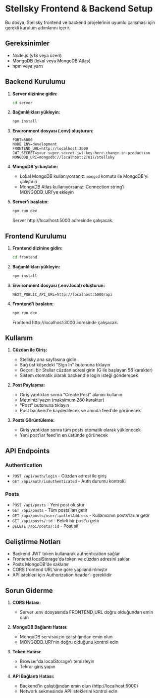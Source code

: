 # Stellsky Frontend & Backend Setup

Bu dosya, Stellsky frontend ve backend projelerinin uyumlu çalışması için gerekli kurulum adımlarını içerir.

## Gereksinimler

- Node.js (v18 veya üzeri)
- MongoDB (lokal veya MongoDB Atlas)
- npm veya yarn

## Backend Kurulumu

1. **Server dizinine gidin:**

   ```bash
   cd server
   ```

2. **Bağımlılıkları yükleyin:**

   ```bash
   npm install
   ```

3. **Environment dosyası (.env) oluşturun:**

   ```env
   PORT=5000
   NODE_ENV=development
   FRONTEND_URL=http://localhost:3000
   JWT_SECRET=your-super-secret-jwt-key-here-change-in-production
   MONGODB_URI=mongodb://localhost:27017/stellsky
   ```

4. **MongoDB'yi başlatın:**

   - Lokal MongoDB kullanıyorsanız: `mongod` komutu ile MongoDB'yi çalıştırın
   - MongoDB Atlas kullanıyorsanız: Connection string'i MONGODB_URI'ye ekleyin

5. **Server'ı başlatın:**

   ```bash
   npm run dev
   ```

   Server http://localhost:5000 adresinde çalışacak.

## Frontend Kurulumu

1. **Frontend dizinine gidin:**

   ```bash
   cd frontend
   ```

2. **Bağımlılıkları yükleyin:**

   ```bash
   npm install
   ```

3. **Environment dosyası (.env.local) oluşturun:**

   ```env
   NEXT_PUBLIC_API_URL=http://localhost:5000/api
   ```

4. **Frontend'i başlatın:**

   ```bash
   npm run dev
   ```

   Frontend http://localhost:3000 adresinde çalışacak.

## Kullanım

1. **Cüzdan ile Giriş:**

   - Stellsky ana sayfasına gidin
   - Sağ üst köşedeki "Sign In" butonuna tıklayın
   - Geçerli bir Stellar cüzdan adresi girin (G ile başlayan 56 karakter)
   - Sistem otomatik olarak backend'e login isteği gönderecek

2. **Post Paylaşma:**

   - Giriş yaptıktan sonra "Create Post" alanını kullanın
   - Metninizi yazın (maksimum 280 karakter)
   - "Post" butonuna tıklayın
   - Post backend'e kaydedilecek ve anında feed'de görünecek

3. **Posts Görüntüleme:**
   - Giriş yaptıktan sonra tüm posts otomatik olarak yüklenecek
   - Yeni post'lar feed'in en üstünde görünecek

## API Endpoints

### Authentication

- `POST /api/auth/login` - Cüzdan adresi ile giriş
- `GET /api/auth/isAuthenticated` - Auth durumu kontrolü

### Posts

- `POST /api/posts` - Yeni post oluştur
- `GET /api/posts` - Tüm posts'ları getir
- `GET /api/posts/user/:walletAddress` - Kullanıcının posts'larını getir
- `GET /api/posts/:id` - Belirli bir post'u getir
- `DELETE /api/posts/:id` - Post sil

## Geliştirme Notları

- Backend JWT token kullanarak authentication sağlar
- Frontend localStorage'da token ve cüzdan adresini saklar
- Posts MongoDB'de saklanır
- CORS frontend URL'sine göre yapılandırılmıştır
- API istekleri için Authorization header'ı gereklidir

## Sorun Giderme

1. **CORS Hatası:**

   - Server .env dosyasında FRONTEND_URL doğru olduğundan emin olun

2. **MongoDB Bağlantı Hatası:**

   - MongoDB servisinizin çalıştığından emin olun
   - MONGODB_URI'nin doğru olduğunu kontrol edin

3. **Token Hatası:**

   - Browser'da localStorage'ı temizleyin
   - Tekrar giriş yapın

4. **API Bağlantı Hatası:**
   - Backend'in çalıştığından emin olun (http://localhost:5000)
   - Network sekmesinde API isteklerini kontrol edin
